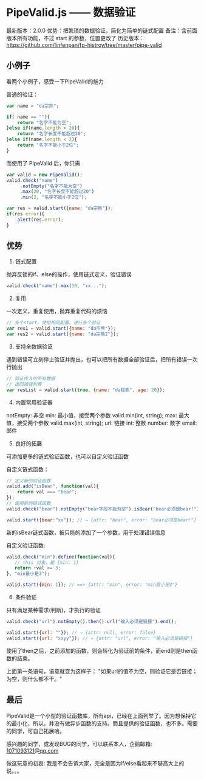 # PipeValid.js —— 数据验证

最新版本：2.0.0
优势：把繁琐的数据验证，简化为简单的链式配置
备注：含前面版本所有功能，不过 start 的参数，位置更改了
历史版本：https://github.com/linfenpan/fp-histroy/tree/master/pipe-valid

## 小例子

看两个小例子，感受一下PipeValid的魅力

普通的验证：
``` javascript
var name = "da宗熊";

if( name == ""){
	return "名字不能为空";
}else if(name.length > 20){
	return "名字长度不能超过20";
}else if(name.length < 2){
	return "名字不能小于2位";
}
```

而使用了 PipeValid 后，你只需
``` javascript
var valid = new PipeValid();
valid.check("name")
	 .notEmpty("名字不能为空")
	 .max(20, "名字长度不能超过20")
	 .min(2, "名字不能小于2位");

var res = valid.start({name: "da宗熊"});
if(res.error){
	alert(res.error);
}
```

## 优势

 1. 链式配置

 抛弃反锁的if、else的操作，使用链式定义，验证错误
 ``` javascript
 valid.check("name").max(10, "xx...");
 ```

 2. 复用

 一次定义，重复使用，抛弃重复代码的烦恼
 ``` javascript
 // 多个start，使用相同配置，进行多个验证
 var res1 = valid.start({name: "da宗熊"});
 var res2 = valid.start({name: "da宗熊2"});
 ```

 3. 支持全数据验证

 遇到错误可立刻停止验证并抛出，也可以把所有数据全部验证后，把所有错误一次行抛出
 ``` javascript
 // 验证传入的所有数据
 // 返回错误列表
 var resList = valid.start(true, {name: "da棕熊", age: 20});
 ```


 4. 内置常用验证器

 notEmpty: 非空
 min: 最小值，接受两个参数 valid.min(int, string);
 max: 最大值，接受两个参数 valid.max(int, string);
 url: 链接
 int: 整数
 number: 数字
 email: 邮件


 5. 良好的拓展

 可添加更多的链式验证函数，也可以自定义验证函数

 自定义链式函数：
 ``` javascript
 // 定义新的验证函数
 valid.add("isBear", function(val){
	 return val === "bear";
 });
 // 使用新的链式函数
 valid.check("bear").notEmpty("bear字段不能为空").isBear("bear必须是bear!");

 valid.start({bear:"xx"}); // ⇒ {attr: "bear", error: "bear必须是bear!"}
 ```
 新的isBear链式函数，被只能的添加了一个参数，用于处理错误信息

 自定义验证函数:
  ``` javascript
 valid.check("min").define(function(val){
	 // this 对象，是 {min: 1}
	 return +val >= 3;
 }, "min最小是3");

 valid.start({min: 1}); // ==> {attr: "min", error: "min最小是3"}
 ```

 6.  条件验证

 只有满足某种需求(判断)，才执行的验证
 ``` javascript
 valid.check("url").notEmpty().then().url("输入必须是链接").end();

 valid.start({url: ""}); // ⇒ {attr: null, error: false}
 valid.start({url: "xxyy"}); // ⇒ {attr: "url", error: "输入必须是链接"}
 ```
 使用了then之后，之前添加的函数，则会转化为验证前的条件，而end则是then函数的结束。

 上面第一条语句，语意就变为这样子：
 "如果url的值不为空，则验证它是否链接；为空，则什么都不干。"


## 最后

PipeValid是一个小型的验证函数库，所有api，已经在上面列举了。因为想保持它的最小化，所以，并没有做异步函数的支持。而且提供的验证函数，也不多。需要的同学，可自己拓展哈。

感兴趣的同学，或发现BUG的同学，可以联系本人，企鹅邮箱: 1071093121@qq.com

做这玩意的初衷: 我是不会告诉大家，完全是因为if/else看起来不够高大上的说。。。
